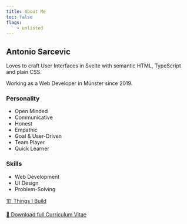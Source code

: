 ```yaml
---
title: About Me
toc: false
flags:
	- unlisted
---
```


<script>
  import ExternalLinks from '$lib/components/external_links.svelte'
</script>

## Antonio Sarcevic

Loves to craft User Interfaces in Svelte with semantic HTML, TypeScript and plain CSS.

Working as a Web Developer in Münster since 2019.

<ExternalLinks/>

### Personality

- Open Minded
- Communicative
- Honest
- Empathic
- Goal & User-Driven
- Team Player
- Quick Learner

### Skills

- Web Development
- UI Design
- Problem-Solving

[🏗️ Things I Build](/things-i-build/)


[📄 Download full Curriculum Vitae](/assets/AntonioSarcevic_CV.pdf)
